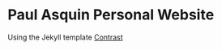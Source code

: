 # Paul Asquin Personal Website
Using the Jekyll template [Contrast](https://github.com/niklasbuschmann/contrast)